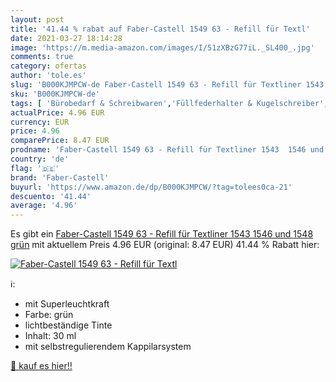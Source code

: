 ```yaml
---
layout: post
title: '41.44 % rabat auf Faber-Castell 1549 63 - Refill für Textl'
date: 2021-03-27 18:14:28
image: 'https://m.media-amazon.com/images/I/51zXBzG77iL._SL400_.jpg'
comments: true
category: ofertas
author: 'tole.es'
slug: 'B000KJMPCW-de Faber-Castell 1549 63 - Refill für Textliner 1543 1546 und...'
sku: 'B000KJMPCW-de'
tags: [ 'Bürobedarf & Schreibwaren','Füllfederhalter & Kugelschreiber','Marker & Filzstifte','Minen, Patronen & Tintenlöscher','Schreibwaren','Textmarker','faber-castell', ]
actualPrice: 4.96 EUR
currency: EUR
price: 4.96
comparePrice: 8.47 EUR
prodname: 'Faber-Castell 1549 63 - Refill für Textliner 1543  1546 und 1548  grün'
country: 'de'
flag: '🇩🇪'
brand: 'Faber-Castell'
buyurl: 'https://www.amazon.de/dp/B000KJMPCW/?tag=tolees0ca-21'
descuento: '41.44'
average: '4.96'
---
```


Es gibt ein [Faber-Castell 1549 63 - Refill für Textliner 1543  1546 und 1548  grün](https://www.amazon.de/dp/B000KJMPCW/?tag=tolees0ca-21) mit aktuellem Preis 4.96 EUR (original: 8.47 EUR) 41.44 % Rabatt hier:

[![Faber-Castell 1549 63 - Refill für Textl](https://m.media-amazon.com/images/I/51zXBzG77iL._SL400_.jpg)](https://www.amazon.de/dp/B000KJMPCW/?tag=tolees0ca-21)

ℹ️:

- mit Superleuchtkraft
- Farbe: grün
- lichtbeständige Tinte
- Inhalt: 30 ml
- mit selbstregulierendem Kappilarsystem

[🛒 kauf es hier!!](https://www.amazon.de/dp/B000KJMPCW/?tag=tolees0ca-21)
